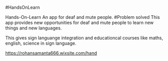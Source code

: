  #HandsOnLearn


 Hands-On-Learn
An app for deaf and mute people. #Problem solved This app provides new opportunities for deaf and mute people to learn new things and new languages.

This gives sign languange integration and educationcal courses like maths, english, science in sign language.

https://rohansamanta666.wixsite.com/hand

